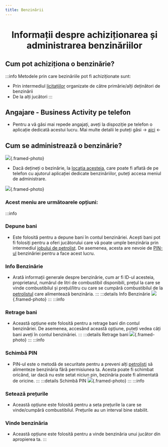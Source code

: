 ```yaml
---
title: Benzinării
---
```


# <span class="title-font"><center>Informații despre achiziționarea și administrarea benzinăriilor</center></span>

## <span class="header-font">Cum pot achiziționa o benzinărie?</span>

:::info
Metodele prin care bezinăriile pot fi achiziționate sunt:

- Prin intermediul [licitațiilor](auction) organizate de către primărie/alți deținători de benzinării
- De la alți jucători
:::

## <span class="header-font">Angajare - Business Activity pe telefon</span>

- Pentru a vă găsi mai repede angajați, aveți la dispoziție pe telefon o aplicație dedicată acestui lucru. Mai multe detalii le puteți găsi -> [aici](/general/telefon.html#aplicatia-business-activity) <-

## <span class="header-font">Cum se administrează o benzinărie?</span>

![](https://i.imgur.com/5kS5v6L.png){.framed-photo}

- Dacă dețineți o bezinărie, la [locația acesteia](/general/telefon), care poate fi aflată de pe telefon cu ajutorul aplicației dedicate benzinăriilor, puteți accesa meniul de administrare.

![](https://i.imgur.com/YYv7KiJ.png){.framed-photo}

### <span class="header-font">Acest meniu are următoarele opțiuni:</span>

:::info
### <span class="header-font">Depune bani</span>
- Este folosită pentru a depune bani în contul benzinăriei. Acești bani pot fi folosiți pentru a oferi jucătorului care vă poate umple benzinăria prin intermediul [jobului de petrolist](/jobs/petrolist). De asemenea, acesta are nevoie de [PIN-ul](#schimba-pin) benzinăriei pentru a face acest lucru.

### <span class="header-font">Info Benzinărie</span>
- Arată informații generale despre benzinărie, cum ar fi ID-ul acesteia, proprietarul, numărul de litri de combustibil disponibili, prețul la care se vinde combustibilul și prețul/litru cu care se cumpără combustibilul de la [petrolistul](/jobs/petrolist) care alimentează benzinăria.
:::
:::details Info Benzinărie
![](https://i.imgur.com/hqCmXW0.png){.framed-photo}
:::
:::info
### <span class="header-font">Retrage bani</span>
- Această opțiune este folosită pentru a retrage bani din contul benzinăriei. De asemenea, accesând această opțiune, puteți vedea câți bani aveți în contul benzinăriei.
:::
:::details Retrage bani
![](https://i.imgur.com/B0IPDBt.png){.framed-photo}
:::
:::info
### <span class="header-font">Schimbă PIN</span>
- PIN-ul este o metodă de securitate pentru a preveni alți [petroliști](/jobs/petrolist) să alimenteze benzinăria fără permisiunea ta. Acesta poate fi schimbat oricând, iar dacă nu este setat niciun pin, bezinăria poate fi alimentată de oricine.
:::
:::details Schimbă PIN
![](https://i.imgur.com/yih2IWD.png){.framed-photo}
:::
:::info
### <span class="header-font">Setează prețurile</span>
- Această opțiune este folosită pentru a seta prețurile la care se vinde/cumpără combustibilul. Prețurile au un interval bine stabilit.

### <span class="header-font">Vinde benzinăria</span>
- Această opțiune este folosită pentru a vinde benzinăria unui jucător din apropierea ta.
:::
